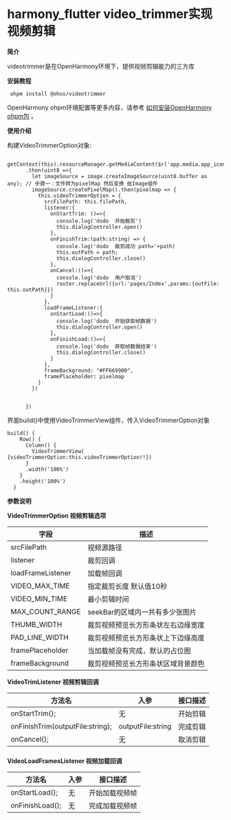 # harmony_flutter video_trimmer实现视频剪辑

**简介**

videotrimmer是在OpenHarmony环境下，提供视频剪辑能力的三方库

**安装教程**

```
 ohpm install @ohos/videotrimmer
```

OpenHarmony ohpm环境配置等更多内容，请参考 [如何安装OpenHarmony ohpm包](https://gitee.com/openharmony-tpc/docs/blob/master/OpenHarmony_har_usage.md) 。



**使用介绍**

构建VideoTrimmerOption对象:

```
 getContext(this).resourceManager.getMediaContent($r('app.media.app_icon'))
      .then(uint8 =>{
        let imageSource = image.createImageSource(uint8.buffer as any); // 步骤一：文件转为pixelMap 然后变换 给Image组件
        imageSource.createPixelMap().then(pixelmap => {
          this.videoTrimmerOption = {
            srcFilePath: this.filePath,
            listener:{
              onStartTrim: ()=>{
                console.log('dodo  开始裁剪')
                this.dialogController.open()
              },
              onFinishTrim:(path:string) => {
                console.log('dodo  裁剪成功 path='+path)
                this.outPath = path;
                this.dialogController.close()
              },
              onCancel:()=>{
                console.log('dodo  用户取消')
                router.replaceUrl({url:'pages/Index',params:{outFile: this.outPath}})
              }
            },
            loadFrameListener:{
              onStartLoad:()=>{
                console.log('dodo  开始获取帧数据')
                this.dialogController.open()
              },
              onFinishLoad:()=>{
                console.log('dodo  获取帧数据结束')
                this.dialogController.close()
              }
            },
            frameBackground: "#FF669900",
            framePlaceholder: pixelmap
          }
        })


      })
```



界面build()中使用VideoTrimmerView组件，传入VideoTrimmerOption对象

```
build() {
    Row() {
      Column() {
        VideoTrimmerView( {videoTrimmerOption:this.videoTrimmerOption!!})
      }
      .width('100%')
    }
    .height('100%')
  }
```



**参数说明**

**VideoTrimmerOption 视频剪辑选项**

| 字段              | 描述                               |
| ----------------- | ---------------------------------- |
| srcFilePath       | 视频源路径                         |
| listener          | 裁剪回调                           |
| loadFrameListener | 加载帧回调                         |
| VIDEO_MAX_TIME    | 指定裁剪长度 默认值10秒            |
| VIDEO_MIN_TIME    | 最小剪辑时间                       |
| MAX_COUNT_RANGE   | seekBar的区域内一共有多少张图片    |
| THUMB_WIDTH       | 裁剪视频预览长方形条状左右边缘宽度 |
| PAD_LINE_WIDTH    | 裁剪视频预览长方形条状上下边缘高度 |
| framePlaceholder  | 当加载帧没有完成，默认的占位图     |
| frameBackground   | 裁剪视频预览长方形条状区域背景颜色 |



**VideoTrimListener 视频剪辑回调**

| 方法名                           | 入参              | 接口描述 |
| -------------------------------- | ----------------- | -------- |
| onStartTrim();                   | 无                | 开始剪辑 |
| onFinishTrim(outputFile:string); | outputFile:string | 完成剪辑 |
| onCancel();                      | 无                | 取消剪辑 |

### 

**VideoLoadFramesListener 视频加载回调**

| 方法名          | 入参 | 接口描述       |
| --------------- | ---- | -------------- |
| onStartLoad();  | 无   | 开始加载视频帧 |
| onFinishLoad(); | 无   | 完成加载视频帧 |